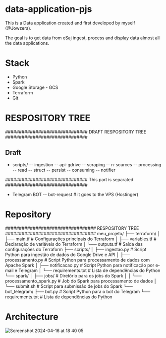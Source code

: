 # data-application-pjs

This is a Data application created and first developed by myself (@Jowzera).

The goal is to get data from eSaj ingest, process and display data almost all the data applications.

# Stack

- Python
- Spark
- Google Storage - GCS
- Terraform
- Git

# RESPOSITORY TREE

############################## DRAFT RESPOSITORY TREE ##############################

## Draft

- scripts/
  -- ingestion
  -- api-gdrive
  -- scraping
  -- n-sources
  -- processing
  -- read
  -- struct
  -- persist
  -- consuming
  -- notifier

############################## This part is separated ##############################

- Telegram BOT
  -- bot-request # it goes to the VPS (Hostinger)

# Repository

################################# RESPOSITORY TREE #################################
meu_projeto/
├── terraform/
│ ├── main.tf # Configurações principais do Terraform
│ ├── variables.tf # Declaração de variáveis do Terraform
│ └── outputs.tf # Saída das configurações do Terraform
├── scripts/
│ ├── ingestao.py # Script Python para ingestão de dados do Google Drive e API
│ ├── processamento.py # Script Python para processamento de dados com Apache Spark
│ ├── notificacao.py # Script Python para notificação por e-mail e Telegram
│ └── requirements.txt # Lista de dependências do Python
└── spark/
│ ├── jobs/ # Diretório para os jobs do Spark
│ │ └── processamento_spark.py # Job do Spark para processamento de dados
│ └── submit.sh # Script para submissão de jobs do Spark
└── bot_telegram/
├── bot.py # Script Python para o bot do Telegram
└── requirements.txt # Lista de dependências do Python

# Architecture

![Screenshot 2024-04-16 at 18 40 05](https://github.com/Jowzera/data-application-pjs/assets/51763929/c99b5ac3-9aec-4725-a790-b22c196780f3)
